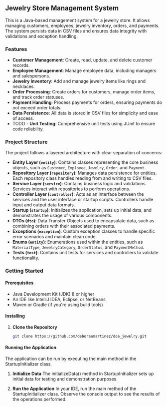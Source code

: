 ## Jewelry Store Management System

This is a Java-based management system for a jewelry store. It allows managing customers, employees, jewelry inventory, orders, and payments. The system persists data in CSV files and ensures data integrity with validations and exception handling.

### Features

- **Customer Management**: Create, read, update, and delete customer records.
- **Employee Management**: Manage employee data, including managers and salespersons.
- **Jewelry Inventory**: Add and manage jewelry items like rings and necklaces.
- **Order Processing**: Create orders for customers, manage order items, and track order statuses.
- **Payment Handling**: Process payments for orders, ensuring payments do not exceed order totals.
- **Data Persistence**: All data is stored in CSV files for simplicity and ease of access.
- TODO -  **Unit Testing**: Comprehensive unit tests using JUnit to ensure code reliability.

### Project Structure

The project follows a layered architecture with clear separation of concerns:

- **Entity Layer (`entity`)**: Contains classes representing the core business objects, such as `Customer`, `Employee`, `Jewelry`, `Order`, and `Payment`.
- **Repository Layer (`repository`)**: Manages data persistence for entities. Each repository class handles reading from and writing to CSV files.
- **Service Layer (`service`)**: Contains business logic and validations. Services interact with repositories to perform operations.
- **Controller Layer (`controller`)**: Acts as an interface between the services and the user interface or startup scripts. Controllers handle input and output data formats.
- **Startup (`startup`)**: Initializes the application, sets up initial data, and demonstrates the usage of various components.
- **DTOs (`dto`)**: Data Transfer Objects used to encapsulate data, such as combining orders with their associated payments.
- **Exceptions (`exception`)**: Custom exception classes to handle specific error scenarios and maintain clean code.
- **Enums (`entity`)**: Enumerations used within the entities, such as `MaterialType`, `JewelryCategory`, `OrderStatus`, and `PaymentMethod`.
- **Tests (`test`)**: Contains unit tests for services and controllers to validate functionality.

### Getting Started

#### Prerequisites

- Java Development Kit (JDK) 8 or higher
- An IDE like IntelliJ IDEA, Eclipse, or NetBeans
- Maven or Gradle (if you're using build tools)

#### Installing

1. **Clone the Repository**

   ```bash
   git clone https://github.com/deboraamartinez/doa_jewelry.git
   ```
#### Running the Application

The application can be run by executing the main method in the StartupInitializer class.

1.  **Initialize Data**
The initializeData() method in StartupInitializer sets up initial data for testing and demonstration purposes.

2. **Run the Application**
In your IDE, run the main method of the StartupInitializer class.
Observe the console output to see the results of the operations performed.